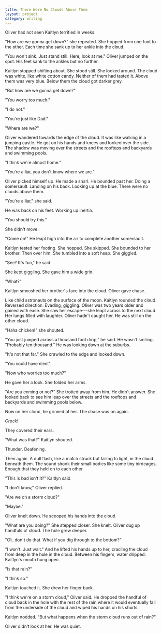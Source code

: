 ```yaml
---
title: There Were No Clouds Above Them
layout: project
category: writing
---
```

Oliver had not seen Kaitlyn terrified in weeks.

"How are we gonna get down?" she repeated. She hopped from one foot to the
other. Each time she sank up to her ankle into the cloud.

"You won't sink. Just stand still. Here, look at me." Oliver jumped on the
spot. His feet sank to the ankles but no further.
<!-- more -->

Kaitlyn stopped shifting about. She stood still. She looked around. The cloud
was white, like white cotton candy. Neither of them had tasted it.  Above them
was very blue. Below them the cloud got darker grey.

"But how are we gonna get down?"

"You worry too much."

"I do not."

"You're just like Dad."

"Where are we?"

Oliver wandered towards the edge of the cloud. It was like walking in a jumping
castle. He got on his hands and knees and looked over the side. The shadow was
moving over the streets and the rooftops and backyards and swimming pools.

"I think we're almost home."

"You're a liar, you don't know where we are."

Oliver picked himself up. He made a snarl. He bounded past her.  Doing a
somersault. Landing on his back. Looking up at the blue. There were no clouds
above them.

"You're a liar," she said.

He was back on his feet. Working up inertia.

"You should try this."

She didn't move.

"Come on!" He leapt high into the air to complete another somersault.

Kaitlyn tested her footing. She hopped. She skipped. She bounded to her
brother. Then over him. She tumbled into a soft heap. She giggled.

"See? It's fun," he said.

She kept giggling. She gave him a wide grin.

"What?"

Kaitlyn smooshed her brother's face into the cloud.  Oliver gave chase.

Like child astronauts on the surface of the moon. Kaitlyn rounded the cloud.
Reversed direction. Evading, giggling. Oliver was two years older and gained
with ease. She saw her escape---she leapt across to the next cloud. Her lungs
filled with laughter.  Oliver hadn't caught her. He was still on the other
cloud.

"Haha chicken!" she shouted.

"You just jumped across a thousand foot drop," he said. He wasn't smiling.
"Probably ten thousand." He was looking down at the suburbs.

"It's not that far." She crawled to the edge and looked down.

"You could have died."

"Now who worries too much?"

He gave her a look. She folded her arms.

"Are you coming or not?" She trotted away from him. He didn't answer. She
looked back to see him leap over the streets and the rooftops and backyards and
swimming pools below.

Now on her cloud, he grinned at her. The chase was on again.

*Crack!*

They covered their ears.

"What was that?" Kaitlyn shouted.

Thunder. Deafening.

Then again. A dull flash, like a match struck but failing to light, in the
cloud beneath them. The sound shook their small bodies like some tiny
birdcages. Enough that they held on to each other.

"This is bad isn't it?" Kaitlyn said.

"I don't know," Oliver replied.

"Are we on a storm cloud?"

"Maybe."

Oliver knelt down. He scooped his hands into the cloud.

"What are you doing?" She stepped closer. She knelt.  Oliver dug up handfuls of
cloud. The hole grew deeper.

"Oli, don't do that. What if you dig through to the bottom?"

"I won't. Just wait." And he lifted his hands up to her, cradling the cloud
from deep in the hole in the cloud.  Between his fingers, water dripped.
Kaitlyn's mouth hung open.

"Is that rain?"

"I think so."

Kaitlyn touched it. She drew her finger back.

"I think we're on a storm cloud," Oliver said. He dropped the handful of cloud
back in the hole with the rest of the rain where it would eventually fall from
the underside of the cloud and wiped his hands on his shorts.

Kaitlyn nodded. "But what happens when the storm cloud runs out of rain?"

Oliver didn't look at her. He was quiet.
